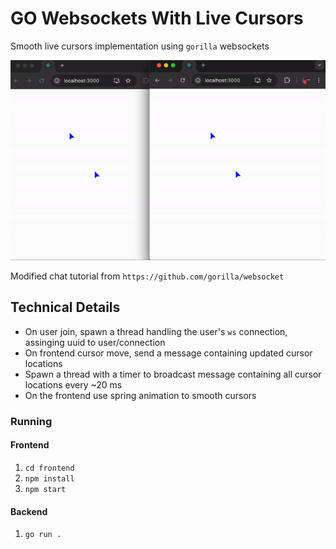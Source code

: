 # GO Websockets With Live Cursors

Smooth live cursors implementation using `gorilla` websockets

![cursors gif](cursors.gif)

Modified chat tutorial from `https://github.com/gorilla/websocket`

## Technical Details

- On user join, spawn a thread handling the user's `ws` connection, assinging uuid to user/connection
- On frontend cursor move, send a message containing updated cursor locations
- Spawn a thread with a timer to broadcast message containing all cursor locations every ~20 ms
- On the frontend use spring animation to smooth cursors

### Running 

#### Frontend

1. `cd frontend`
2. `npm install`
3. `npm start`

#### Backend

1. `go run .`

